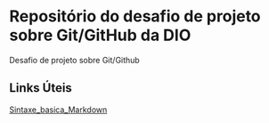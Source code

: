 # Repositório do desafio de projeto sobre Git/GitHub da DIO
Desafio de projeto sobre Git/Github

## Links Úteis
[Sintaxe_basica_Markdown](https://www.markdownguide.org/basic-syntax/)

